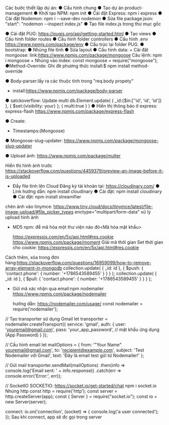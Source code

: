 Các bước thiết lập dự án:
● Cấu hình chung
● Tạo dự án product-management
● Khởi tạo NPM: npm init
● Cài đặt Express: npm i express
● Cài đặt Nodemon: npm i --save-dev nodemon
● Sửa file package.json: "start": "nodemon --inspect index.js"
● Tạo file index.js trong thư mục gốc

● Cài đặt PUG: https://pugjs.org/api/getting-started.html
● Tạo views
● Cấu hình folder routes
● Cấu hình folder controllers
● Cấu hình .env
https://www.npmjs.com/package/env
● Cấu trúc lại folder PUG.
● bootstrap:
● Nhúng file tĩnh
● Sửa layout
● Cấu hình data: + Cài đặt mongoose:
link:https://www.npmjs.com/package/mongoose
Câu lệnh: npm i mongoose + Nhúng vào index: const mongoose = require("mongoose");
●Method-Override: Ghi đè phương thức
install:$ npm install method-override

● Body-parser:lấy ra các thuộc tính trong "req.body propety"

- install:https://www.npmjs.com/package/body-parser

● satckoverflow: Update multi
db.Element.update(
{
\_id:{$in:[''id', 'id', 'id']}
},
{
$set:{visibility: your}
};
{
multi:true
}
)
● Hiển thị thông báo ở express: express-flash
https://www.npmjs.com/package/express-flash

● Create:

- Timestamps:(Mongoose)

● Mongoose-slug-updater:
https://www.npmjs.com/package/mongoose-slug-updater

● Upload ảnh:<multer>
https://www.npmjs.com/package/multer

Hiển thị hình ảnh trước
https://stackoverflow.com/questions/4459379/preview-an-image-before-it-is-uploaded

- Đẩy file tĩnh lên Cloud
  Đăng ký tài khoản tại: https://cloudinary.com/
  ● Link hướng dẫn: npm install cloudinary
  ● Cài đặt: npm install cloudinary
  ● Cài đặt: npm install streamifier

chèn ảnh vào tinymce:
https://www.tiny.cloud/docs/tinymce/latest/file-image-upload/#file_picker_types
enctype="multipart/form-data" xử lý upload hình ảnh

- MD5 npm: để mã hóa một thư viện nào đó<Mã hóa mật khẩu>

  https://expressjs.com/en/5x/api.html#res.cookie
  https://www.npmjs.com/package/moment Giải mã thời gian
  Set thời gian cho cookie:
  https://expressjs.com/en/5x/api.html#res.cookie

Cách thêm, xóa trong đơn hàng:https://stackoverflow.com/questions/16959099/how-to-remove-array-element-in-mongodb
collection.update(
{ \_id: id },
{ $push: { 'contact.phone': { number: '+1786543589455' } } }
);
collection.update(
{ \_id: id },
{ $pull: { 'contact.phone': { number: '+1786543589455' } } }
);

- Gửi mã xác nhận qua email:npm nodemailer
  https://www.npmjs.com/package/nodemailer

  hướng dẫn:
  https://nodemailer.com/usage/
  const nodemailer = require('nodemailer');

// Tạo transporter sử dụng Gmail
let transporter = nodemailer.createTransport({
service: 'gmail',
auth: {
user: 'youremail@gmail.com',
pass: 'your_app_password', // mật khẩu ứng dụng (App Password)
}
});

// Cấu hình email
let mailOptions = {
from: '"Your Name" <youremail@gmail.com>',
to: 'recipient@example.com',
subject: 'Test Nodemailer với Gmail',
text: 'Đây là email test gửi từ Nodemailer!'
};

// Gửi mail
transporter.sendMail(mailOptions)
.then(info => console.log('Email sent: ' + info.response))
.catch(err => console.error('Error:', err));

// SocketIO
SOCKETIO: https://socket.io/get-started/chat
npm i socket.io
Nhúng http
const http = require('http');
const server = http.createServer(app);
const { Server } = require("socket.io");
const io = new Server(server);

connect:
io.on('connection', (socket) => {
console.log('a user connected');
});
Sau khi connect, app sẽ đc gọi trong server
